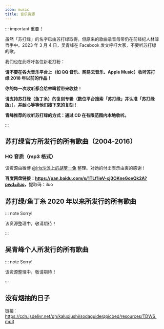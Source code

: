 ```yaml
---
icon: music
title: 音乐资源
---
```


::: important 重要！

虽然「苏打绿」的名字已由苏打绿取得，但原来的歌曲录音母带仍在前经纪人林暐哲手中。2023 年 3 月 4 日，吴青峰在 Facebook 发文呼吁大家，不要听苏打绿的歌。

我们也在此呼吁各位新老打粉：

**请不要在各大音乐平台上（如 QQ 音乐、网易云音乐、Apple Music）收听苏打绿 2018 年以前的作品！**

**你的每一次收听都会给林暐哲带来收益！**

**请支持苏打绿（鱼丁糸）的复刻专辑（数位平台搜索「苏打绿」并认准「苏打绿版」），并耐心等等他们接下来的复刻！**

**青峰推荐的收听苏打绿的方式：通过 CD 在有限范围内本地收听。**

:::

## 苏打绿官方所发行的所有歌曲（2004-2016）

### HQ 音质（mp3 格式）

该资源由微博 [@Iris沙滩上的胡萝一兔](https://weibo.com/yuanmcl) 整理。对她的付出表示由衷的感谢！

**百度网盘链接：<https://pan.baidu.com/s/1TLf1ieV-cj3OKneGoeQk2A?pwd=iluo>**，提取码：iluo

## 苏打绿/鱼丁糸 2020 年以来所发行的所有歌曲

::: note Sorry!

该资源整理中，敬请期待！

:::

## 吴青峰个人所发行的所有歌曲

::: note Sorry!

该资源整理中，敬请期待！

:::

## 没有烟抽的日子

链接：<https://cdn.jsdelivr.net/gh/kaluojushi/sodaguide@picbed/resources/TDWS.mp3>
